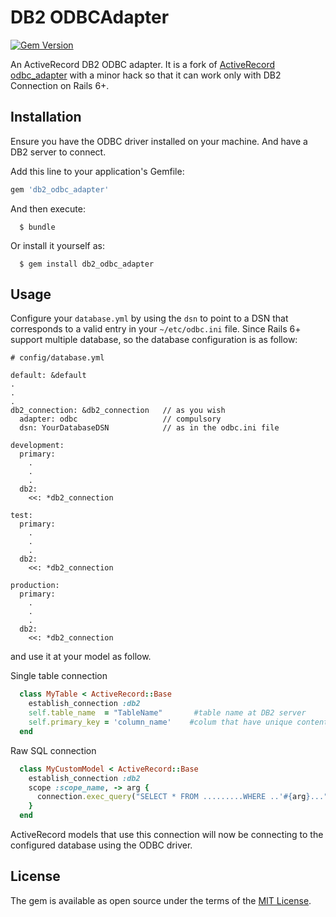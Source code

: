 # DB2 ODBCAdapter

[![Gem Version](https://badge.fury.io/rb/db2_odbc_adapter.svg)](https://badge.fury.io/rb/db2_odbc_adapter)

An ActiveRecord DB2 ODBC adapter. 
It is a fork of [ActiveRecord odbc_adapter](https://github.com/localytics/odbc_adapter) with a minor hack so that it can work only with DB2 Connection on Rails 6+.

## Installation

Ensure you have the ODBC driver installed on your machine. And have a DB2 server to connect.

Add this line to your application's Gemfile:

```ruby
gem 'db2_odbc_adapter'
```

And then execute:
```
  $ bundle
```

Or install it yourself as:
```
  $ gem install db2_odbc_adapter
```

## Usage

Configure your `database.yml` by using the `dsn` to point to a DSN that corresponds to a valid entry in your `~/etc/odbc.ini` file. Since Rails 6+ support multiple database, so the database configuration is as follow: 

```
# config/database.yml

default: &default
.
.
.
db2_connection: &db2_connection   // as you wish
  adapter: odbc                   // compulsory 
  dsn: YourDatabaseDSN            // as in the odbc.ini file

development:
  primary:
    .
    .
    .
  db2:
    <<: *db2_connection

test:
  primary:
    .
    .
    .
  db2:
    <<: *db2_connection

production:
  primary:
    .
    .
    .
  db2:
    <<: *db2_connection

```

and use it at your model as follow.

Single table connection

```ruby
  class MyTable < ActiveRecord::Base
    establish_connection :db2
    self.table_name  = "TableName"       #table name at DB2 server
    self.primary_key = 'column_name'    #colum that have unique content since db2 have RRN instead of id 
  end

```

Raw SQL connection

```ruby
  class MyCustomModel < ActiveRecord::Base
    establish_connection :db2
    scope :scope_name, -> arg {
      connection.exec_query("SELECT * FROM .........WHERE ..'#{arg}...")
    }
  end
```

ActiveRecord models that use this connection will now be connecting to the configured database using the ODBC driver.

## License

The gem is available as open source under the terms of the [MIT License](http://opensource.org/licenses/MIT).
